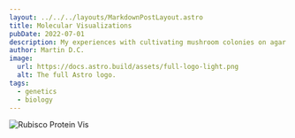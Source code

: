 ```yaml
---
layout: ../../../layouts/MarkdownPostLayout.astro
title: Molecular Visualizations
pubDate: 2022-07-01
description: My experiences with cultivating mushroom colonies on agar plates, sterilizing & petri dishes.
author: Martin D.C.
image:
  url: https://docs.astro.build/assets/full-logo-light.png
  alt: The full Astro logo.
tags:
  - genetics
  - biology
---
```

![Rubisco Protein Vis](bioVis01.png)


